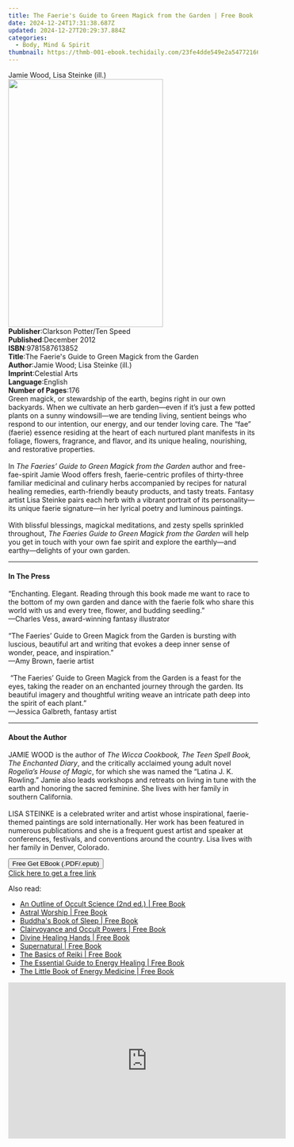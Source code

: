 ```yaml
---
title: The Faerie's Guide to Green Magick from the Garden | Free Book
date: 2024-12-24T17:31:38.687Z
updated: 2024-12-27T20:29:37.884Z
categories:
  - Body, Mind & Spirit
thumbnail: https://thmb-001-ebook.techidaily.com/23fe4dde549e2a54772166482da0c6a7cc0eb0c8f7cabd7e6efd8e96538aef26.jpg
---
```

<main id="book-container">
  <div class="flex flex-col">
    <div class="book-brief flex-1 py-6 px-4 sm:p-6 md:py-10 md:px-8">
      <!-- brief-->
      <div class="book-brief-main">Jamie Wood, Lisa Steinke (ill.)</div>
    </div>
    <div
      class="book-meta-info flex-1 grid gap-4 col-start-1 col-end-3 row-start-1 sm:mb-6 sm:grid-cols-4 lg:gap-6 lg:col-start-2 lg:row-end-6 lg:row-span-6 lg:mb-0"
    >
      <div
        class="book-meta-info-left place-content-center mt-4 p-4 text-sm leading-6 col-start-2 col-span-2 dark:text-slate-400"
      >
        <img
          class="w-full h-500 object-cover rounded-lg sm:h-255 sm:col-span-2 lg:col-span-full"
          src="https://img-001-ebook.techidaily.com/cf47a4de499b9eb7ec7766ed3119ca60dfa524fb12165cb9ffb61e591a8e5468.jpg"
          alt=""
          width="312"
          height="500"
        />
      </div>
      <div
        class="book-meta-info-right mt-2 col-start-1 row-start-2 col-span-3 self-center"
      >
        <!-- meta data  -->
        <div class="flex flex-col px-4 md:px-8">
          <div class="flex-1">
            <strong>Publisher</strong>:<span class="px-2"
              >Clarkson Potter/Ten Speed</span
            >
          </div>
          <div class="flex-1">
            <strong>Published</strong>:<span class="px-2">December 2012</span>
          </div>
          <div class="flex-1">
            <strong>ISBN</strong>:<span class="px-2">9781587613852</span>
          </div>
          <div class="flex-1">
            <strong>Title</strong>:<span class="px-2"
              >The Faerie&#39;s Guide to Green Magick from the Garden</span
            >
          </div>
          <div class="flex-1">
            <strong>Author</strong>:<span class="px-2"
              >Jamie Wood; Lisa Steinke (ill.)</span
            >
          </div>
          <div class="flex-1">
            <strong>Imprint</strong>:<span class="px-2">Celestial Arts</span>
          </div>
          <div class="flex-1">
            <strong>Language</strong>:<span class="px-2">English</span>
          </div>
          <div class="flex-1">
            <strong>Number of Pages</strong>:<span class="px-2">176</span>
          </div>
        </div>
      </div>
    </div>
    <div class="book-description flex-1 py-6 px-4 sm:p-6 md:py-10 md:px-8">
      <div class="book-description-main">
        <div accordion-content="" id="description">
          Green magick, or stewardship of the earth, begins right in our own
          backyards. When we cultivate an herb garden—even if it’s just a few
          potted plants on a sunny windowsill—we are tending living, sentient
          beings who respond to our intention, our energy, and our tender loving
          care. The “fae” (faerie) essence residing at the heart of each
          nurtured plant manifests in its foliage, flowers, fragrance, and
          flavor, and its unique healing, nourishing, and restorative
          properties.&nbsp; <br />&nbsp;&nbsp;&nbsp;&nbsp;&nbsp; <br />In
          <i>The Faeries’ Guide to Green Magick from the Garden</i> author and
          free-fae-spirit Jamie Wood offers fresh, faerie-centric profiles of
          thirty-three familiar medicinal and culinary herbs accompanied by
          recipes for natural healing remedies, earth-friendly beauty products,
          and tasty treats. Fantasy artist Lisa Steinke pairs each herb with a
          vibrant portrait of its personality—its unique faerie signature—in her
          lyrical poetry and luminous paintings.<br />&nbsp;&nbsp;&nbsp;&nbsp;&nbsp;
          <br />With blissful blessings, magickal meditations, and zesty spells
          sprinkled throughout,
          <i>The Faeries Guide to Green Magick from the Garden</i> will help you
          get in touch with your own fae spirit and explore the earthly—and
          earthy—delights of your own garden.
        </div>
        <div class="accordion-fader"></div>
      </div>
    </div>
    <div class="book-excerpts flex-1 py-6 px-4 sm:p-6 md:py-10 md:px-8">
      <!-- excerpts-->
      <div class="book-excerpts-main">
        <hr />
        <h4 class="placeholder placeholder-heading">
          <span>In The Press</span>
        </h4>
        <p>
          “Enchanting. Elegant. Reading through this book made me want to race
          to the bottom of my own garden and dance with the faerie folk who
          share this world with us and every tree, flower, and budding
          seedling.”&nbsp; <br />—Charles Vess, award-winning fantasy
          illustrator <br />&nbsp;<br />“The Faeries’ Guide to Green Magick from
          the Garden is bursting with luscious, beautiful art and writing that
          evokes a deep inner sense of wonder, peace, and inspiration.”<br />—Amy
          Brown, faerie artist&nbsp; <br />&nbsp;<br />&nbsp;“The Faeries’ Guide
          to Green Magick from the Garden is a feast for the eyes, taking the
          reader on an enchanted journey through the garden. Its beautiful
          imagery and thoughtful writing weave an intricate path deep into the
          spirit of each plant.”<br />—Jessica Galbreth, fantasy artist
        </p>
      </div>
    </div>
    <div class="book-about-author flex-1 py-6 px-4 sm:p-6 md:py-10 md:px-8">
      <!-- about author-->
      <div class="book-main-author-main">
        <hr />
        <h4 class="placeholder placeholder-heading">
          <span>About the Author</span>
        </h4>
        <p>
          JAMIE WOOD is the author of
          <i>The Wicca Cookbook, The Teen Spell Book, The Enchanted Diary</i>,
          and the critically acclaimed young adult novel
          <i>Rogelia’s House of Magic</i>, for which she was named the “Latina
          J. K. Rowling.” Jamie also leads workshops and retreats on living in
          tune with the earth and honoring the sacred feminine. She lives with
          her family in southern California.&nbsp;<br />&nbsp;<br />LISA STEINKE
          is a celebrated writer and artist whose inspirational, faerie-themed
          paintings are sold internationally. Her work has been featured in
          numerous publications and she is a frequent guest artist and speaker
          at conferences, festivals, and conventions around the country. Lisa
          lives with her family in Denver, Colorado.
        </p>
      </div>
    </div>
    <div class="book-free-get flex-1 py-6 px-4 sm:p-6 md:py-10 md:px-8">
      <button
        id="btn-free-get"
        class="bg-blue-500 hover:bg-blue-700 text-white font-bold py-2 px-4 rounded"
      >
        Free Get EBook (.PDF/.epub)
      </button>
      <div id="countdown-display" class="px-2 text-lg mt-2"></div>
      <a
        id="free-link"
        class="hidden bg-blue-500 hover:bg-blue-700 text-white font-bold py-2 px-4 rounded"
        href="https://www.ebooks.com/en-us/book/660708/the-faerie-s-guide-to-green-magick-from-the-garden/jamie-wood/"
        target="_blank"
        >Click here to get a free link</a
      >
    </div>
    <script>
      let countdownTime = 0;
      let countdownInterval = null;
      document
        .getElementById('btn-free-get')
        .addEventListener('click', startCountdown);
      function startCountdown() {
        countdownTime = new Date().getTime() + 60000 * 3;
        countdownInterval = setInterval(updateCountdown, 1000);
        document.getElementById('btn-free-get').disabled = true;
        document
          .getElementById('btn-free-get')
          .classList.add('bg-gray-500', 'cursor-not-allowed');
      }
      function updateCountdown() {
        let currentTime = new Date().getTime();
        let timeLeft = countdownTime - currentTime;
        let secondsLeft = Math.floor(timeLeft / 1000);
        document.getElementById('countdown-display').innerHTML =
          `Remaining time: ${secondsLeft} seconds.`;
        if (secondsLeft <= 0) {
          clearInterval(countdownInterval);
          document.getElementById('btn-free-get').classList.add('hidden');
          document.getElementById('free-link').classList.remove('hidden');
          document.getElementById('countdown-display').innerHTML = '';
        }
      }
    </script>
  </div>
</main>

<ins class="adsbygoogle"
      style="display:block"
      data-ad-client="ca-pub-7571918770474297"
      data-ad-slot="8358498916"
      data-ad-format="auto"
      data-full-width-responsive="true"></ins>
    

<span class="atpl-alsoreadstyle">Also read:</span>
<div><ul>
<li><a href="https://novels-ebooks.techidaily.com/977681--an-outline-of-occult-science-2nd-ed/"><u>An Outline of Occult Science (2nd ed.) | Free Book</u></a></li>
<li><a href="https://novels-ebooks.techidaily.com/977604--astral-worship/"><u>Astral Worship | Free Book</u></a></li>
<li><a href="https://novels-ebooks.techidaily.com/976813-9781101603871-buddhas-book-of-sleep/"><u>Buddha's Book of Sleep | Free Book</u></a></li>
<li><a href="https://novels-ebooks.techidaily.com/977673--clairvoyance-and-occult-powers/"><u>Clairvoyance and Occult Powers | Free Book</u></a></li>
<li><a href="https://novels-ebooks.techidaily.com/979165-9781476714448-divine-healing-hands/"><u>Divine Healing Hands | Free Book</u></a></li>
<li><a href="https://novels-ebooks.techidaily.com/976820-9781101602751-supernatural/"><u>Supernatural | Free Book</u></a></li>
<li><a href="https://novels-ebooks.techidaily.com/976826-9781101603819-the-basics-of-reiki/"><u>The Basics of Reiki | Free Book</u></a></li>
<li><a href="https://novels-ebooks.techidaily.com/977935-9781615642632-the-essential-guide-to-energy-healing/"><u>The Essential Guide to Energy Healing | Free Book</u></a></li>
<li><a href="https://novels-ebooks.techidaily.com/976827-9781101603826-the-little-book-of-energy-medicine/"><u>The Little Book of Energy Medicine | Free Book</u></a></li>
</ul></div>

<!-- affiliate ads begin -->
<iframe width="560" height="315" src="https://www.youtube.com/embed/hXIq2G0nShk?si=5Z4Fwv7ZB6oKWsdd" title="YouTube video player" frameborder="0" allow="accelerometer; autoplay; clipboard-write; encrypted-media; gyroscope; picture-in-picture; web-share" referrerpolicy="strict-origin-when-cross-origin" allowfullscreen></iframe>
<!-- affiliate ads end -->


